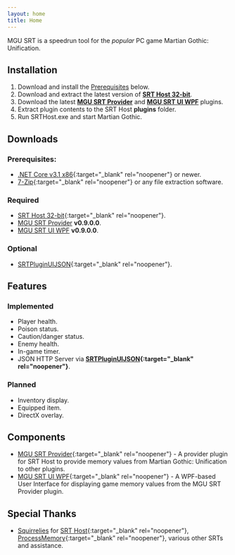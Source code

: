 ```yaml
---
layout: home
title: Home
---
```


MGU SRT is a speedrun tool for the *popular* PC game Martian Gothic: Unification.

## Installation

1. Download and install the [Prerequisites](#Prerequisites) below.
2. Download and extract the latest version of **[SRT Host 32-bit](https://www.neonblu.com/SRT/)**.
3. Download the latest **[MGU SRT Provider](https://github.com/kapdap/mgu-srt-provider/releases/download/0.9.0.0/mgu-srt-provider_v0.9.0.0.zip)** and **[MGU SRT UI WPF](https://github.com/kapdap/mgu-srt-ui-wpf/releases/download/0.9.0.0/mgu-srt-ui-wpf_v0.9.0.0.zip)** plugins.
4. Extract plugin contents to the SRT Host **plugins** folder.
5. Run SRTHost.exe and start Martian Gothic.

## Downloads

### Prerequisites:
* [.NET Core v3.1 x86](https://dotnet.microsoft.com/download/dotnet-core/current/runtime){:target="_blank" rel="noopener"} or newer.
* [7-Zip](https://www.7-zip.org/){:target="_blank" rel="noopener"} or any file extraction software.

### Required

* [SRT Host 32-bit](https://www.neonblu.com/SRT/){:target="_blank" rel="noopener"}.
* [MGU SRT Provider](https://github.com/kapdap/mgu-srt-provider/releases/download/0.9.0.0/mgu-srt-provider_v0.9.0.0.zip) **v0.9.0.0**.
* [MGU SRT UI WPF](https://github.com/kapdap/mgu-srt-ui-wpf/releases/download/0.9.0.0/mgu-srt-ui-wpf_v0.9.0.0.zip) **v0.9.0.0**.

### Optional

* [SRTPluginUIJSON](https://github.com/Squirrelies/SRTPluginUIJSON/){:target="_blank" rel="noopener"}.

## Features

### Implemented

* Player health.
* Poison status.
* Caution/danger status.
* Enemy health.
* In-game timer.
* JSON HTTP Server via **[SRTPluginUIJSON](https://github.com/Squirrelies/SRTPluginUIJSON/){:target="_blank" rel="noopener"}**.

### Planned

* Inventory display.
* Equipped item.
* DirectX overlay.

## Components

* [MGU SRT Provider](https://github.com/kapdap/mgu-srt-provider/){:target="_blank" rel="noopener"} - A provider plugin for SRT Host to provide memory values from Martian Gothic: Unification to other plugins.
* [MGU SRT UI WPF](https://github.com/kapdap/mgu-srt-ui-wpf/){:target="_blank" rel="noopener"} - A WPF-based User Interface for displaying game memory values from the MGU SRT Provider plugin.

## Special Thanks

* [Squirrelies](https://github.com/Squirrelies) for [SRT Host](https://github.com/Squirrelies/SRTHost/){:target="_blank" rel="noopener"}, [ProcessMemory](https://github.com/Squirrelies/ProcessMemory){:target="_blank" rel="noopener"}, various other SRTs and assistance.
